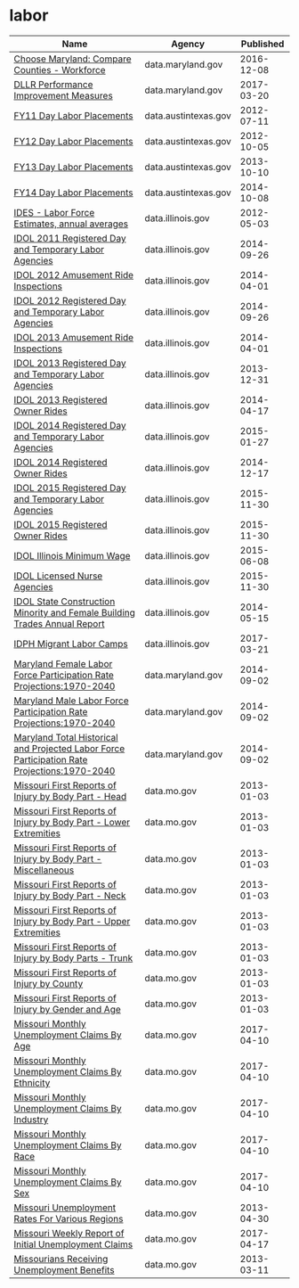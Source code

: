 # labor

Name | Agency | Published
---- | ---- | ---------
[Choose Maryland: Compare Counties - Workforce](../socrata/q7q7-usgm.md) | data.maryland.gov | 2016-12-08
[DLLR Performance Improvement Measures](../socrata/7m66-dvnt.md) | data.maryland.gov | 2017-03-20
[FY11 Day Labor Placements](../socrata/m9jn-qzir.md) | data.austintexas.gov | 2012-07-11
[FY12 Day Labor Placements](../socrata/utnt-hag5.md) | data.austintexas.gov | 2012-10-05
[FY13 Day Labor Placements](../socrata/ykzu-pxxq.md) | data.austintexas.gov | 2013-10-10
[FY14 Day Labor Placements](../socrata/tsum-aa7v.md) | data.austintexas.gov | 2014-10-08
[IDES - Labor Force Estimates, annual averages](../socrata/788k-bkk7.md) | data.illinois.gov | 2012-05-03
[IDOL 2011 Registered Day and Temporary Labor Agencies](../socrata/m24q-z35d.md) | data.illinois.gov | 2014-09-26
[IDOL 2012 Amusement Ride Inspections](../socrata/siu5-cumg.md) | data.illinois.gov | 2014-04-01
[IDOL 2012 Registered Day and Temporary Labor Agencies](../socrata/u4vf-bpde.md) | data.illinois.gov | 2014-09-26
[IDOL 2013 Amusement Ride Inspections](../socrata/au3k-b3pd.md) | data.illinois.gov | 2014-04-01
[IDOL 2013 Registered Day and Temporary Labor Agencies](../socrata/ei8t-ptaz.md) | data.illinois.gov | 2013-12-31
[IDOL 2013 Registered Owner Rides](../socrata/wqxs-694f.md) | data.illinois.gov | 2014-04-17
[IDOL 2014 Registered Day and Temporary Labor Agencies](../socrata/rniz-qjw4.md) | data.illinois.gov | 2015-01-27
[IDOL 2014 Registered Owner Rides](../socrata/kt8p-q5ns.md) | data.illinois.gov | 2014-12-17
[IDOL 2015 Registered Day and Temporary Labor Agencies](../socrata/akfg-wxhq.md) | data.illinois.gov | 2015-11-30
[IDOL 2015 Registered Owner Rides](../socrata/mjxu-wgz4.md) | data.illinois.gov | 2015-11-30
[IDOL Illinois Minimum Wage](../socrata/y63e-f8gg.md) | data.illinois.gov | 2015-06-08
[IDOL Licensed Nurse Agencies](../socrata/5mzi-s8qv.md) | data.illinois.gov | 2015-11-30
[IDOL State Construction Minority and Female Building Trades Annual Report](../socrata/ge5i-np92.md) | data.illinois.gov | 2014-05-15
[IDPH Migrant Labor Camps](../socrata/sqn7-6vr2.md) | data.illinois.gov | 2017-03-21
[Maryland Female Labor Force Participation Rate Projections:1970-2040](../socrata/kczs-sg75.md) | data.maryland.gov | 2014-09-02
[Maryland Male Labor Force Participation Rate Projections:1970-2040](../socrata/8eyx-q5q3.md) | data.maryland.gov | 2014-09-02
[Maryland Total Historical and Projected Labor Force Participation Rate Projections:1970-2040](../socrata/t7i8-58dx.md) | data.maryland.gov | 2014-09-02
[Missouri First Reports of Injury by Body Part - Head](../socrata/tvgd-f4ks.md) | data.mo.gov | 2013-01-03
[Missouri First Reports of Injury by Body Part - Lower Extremities](../socrata/kadm-zhzb.md) | data.mo.gov | 2013-01-03
[Missouri First Reports of Injury by Body Part - Miscellaneous](../socrata/g5ud-am38.md) | data.mo.gov | 2013-01-03
[Missouri First Reports of Injury by Body Part - Neck](../socrata/v2fi-tjym.md) | data.mo.gov | 2013-01-03
[Missouri First Reports of Injury by Body Part - Upper Extremities](../socrata/r8ne-bg6j.md) | data.mo.gov | 2013-01-03
[Missouri First Reports of Injury by Body Parts - Trunk](../socrata/8gbc-na3a.md) | data.mo.gov | 2013-01-03
[Missouri First Reports of Injury by County](../socrata/p7xr-4mcb.md) | data.mo.gov | 2013-01-03
[Missouri First Reports of Injury by Gender and Age](../socrata/mcuk-295r.md) | data.mo.gov | 2013-01-03
[Missouri Monthly Unemployment Claims By Age](../socrata/5tqh-2x4m.md) | data.mo.gov | 2017-04-10
[Missouri Monthly Unemployment Claims By Ethnicity](../socrata/xm42-6a8n.md) | data.mo.gov | 2017-04-10
[Missouri Monthly Unemployment Claims By Industry](../socrata/cj66-t7xq.md) | data.mo.gov | 2017-04-10
[Missouri Monthly Unemployment Claims By Race](../socrata/cq57-7qrb.md) | data.mo.gov | 2017-04-10
[Missouri Monthly Unemployment Claims By Sex](../socrata/4v5t-4kqk.md) | data.mo.gov | 2017-04-10
[Missouri Unemployment Rates For Various Regions](../socrata/uaxb-77vv.md) | data.mo.gov | 2013-04-30
[Missouri Weekly Report of Initial Unemployment Claims](../socrata/qet9-8yam.md) | data.mo.gov | 2017-04-17
[Missourians Receiving Unemployment Benefits](../socrata/uite-mset.md) | data.mo.gov | 2013-03-11

